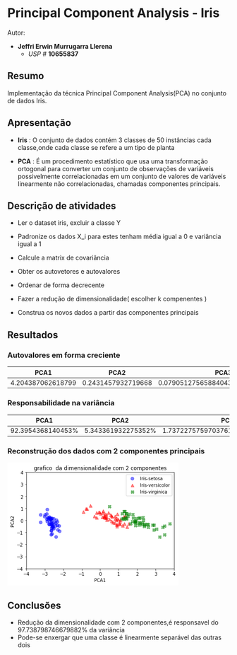 # Principal Component Analysis - Iris

Autor:

- **Jeffri Erwin Murrugarra Llerena**
    * *USP #* **10655837** 

## Resumo
   Implementação da técnica Principal Component Analysis(PCA) no conjunto de dados Iris.

## Apresentação
   - **Iris** : O conjunto de dados contém 3 classes de 50 instâncias cada classe,onde cada classe se refere a um tipo de planta
 
   - **PCA** : É um procedimento estatístico que usa uma transformação ortogonal para converter um conjunto de observações de variáveis possivelmente correlacionadas em um conjunto de valores de variáveis linearmente não correlacionadas, chamadas componentes principais.


## Descrição de atividades
   - Ler o dataset iris, excluir a classe Y
 
   - Padronize os dados X_i para estes tenham média igual a 0 e variância igual a 1
 
   - Calcule a matrix de covariância
 
   - Obter os autovetores e autovalores
 
   - Ordenar de forma decrecente
   - Fazer a redução de dimensionalidade( escolher k compenentes ) 
 
   - Construa os novos dados a partir das componentes principais

## Resultados
### Autovalores em forma creciente ###
 
 | PCA1 | PCA2 | PCA3 | PCA4 |
 | ---- |:----:| ----:| ----:|
 | 4.204387062618799 | 0.2431457932719668| 0.07905127565884043 | 0.023843040588977134 |
 
### Responsabilidade na variância ###
 | PCA1 | PCA2 | PCA3 | PCA4 |
 | ---- |:----:| ----:| ----:|
 | 92.3954368140453% | 5.343361932275352% | 1.7372275759703761% | 0.5239736773497581% |

### Reconstrução dos dados com 2 componentes principais ###
 
 ![alt text](./Pca_fig.png "Logo Title Text 1")
 
## Conclusões
 
  - Redução da dimensionalidade com 2 componentes,é responsavel do  97.738798746679882% da variância
  - Pode-se enxergar que uma classe é linearmente separável das outras dois
